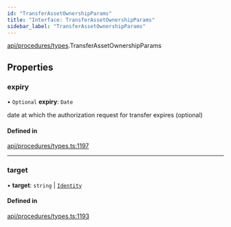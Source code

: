 ```yaml
---
id: "TransferAssetOwnershipParams"
title: "Interface: TransferAssetOwnershipParams"
sidebar_label: "TransferAssetOwnershipParams"
---
```


[api/procedures/types](../../../../../modules/API/Procedures/Types/Types.md).TransferAssetOwnershipParams

## Properties

### expiry

• `Optional` **expiry**: `Date`

date at which the authorization request for transfer expires (optional)

#### Defined in

[api/procedures/types.ts:1197](https://github.com/PolymeshAssociation/polymesh-sdk/blob/978e4ded6/src/api/procedures/types.ts#L1197)

___

### target

• **target**: `string` \| [`Identity`](../../../../../classes/API/Entities/Identity/Identity.md)

#### Defined in

[api/procedures/types.ts:1193](https://github.com/PolymeshAssociation/polymesh-sdk/blob/978e4ded6/src/api/procedures/types.ts#L1193)
